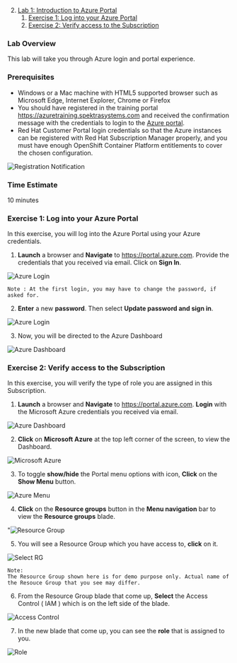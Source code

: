 2. [Lab 1: Introduction to Azure Portal](#lab-1-introduction-to-azure-portal)	
   1. [Exercise 1: Log into your Azure Portal](#exercise-1-log-into-your-azure-portal)
   2. [Exercise 2: Verify access to the Subscription](#exercise-2-verify-access-to-the-subscription)
   
### Lab Overview
This lab will take you through Azure login and portal experience.

### Prerequisites
-	Windows or a Mac machine with HTML5 supported browser such as Microsoft Edge, Internet Explorer, Chrome or Firefox
-	You should have registered in the training portal https://azuretraining.spektrasystems.com and received the confirmation message with the credentials to login to the [Azure portal](http://portal.azure.com).
-	Red Hat Customer Portal login credentials so that the Azure instances can be registered with Red Hat Subscription Manager properly, and you must have enough OpenShift Container Platform entitlements to cover the chosen configuration.

![Registration Notification](https://github.com/ShivaniThadiyan/openshift-container-platform/blob/master/images/2registration_notification.jpg)


### Time Estimate

10 minutes

### Exercise 1: Log into your Azure Portal

In this exercise, you will log into the Azure Portal using your Azure credentials.
1.	**Launch** a browser and **Navigate** to https://portal.azure.com. Provide the credentials that you received via email. Click on **Sign In**.

![Azure Login](https://github.com/ShivaniThadiyan/openshift-container-platform/blob/master/images/3azure_login.jpg)

```
Note : At the first login, you may have to change the password, if asked for.
```

2.	**Enter** a new **password**. Then select **Update password and sign in**.

![Azure Login](https://github.com/ShivaniThadiyan/openshift-container-platform/blob/master/images/4update_password.jpg)

3.	Now, you will be directed to the Azure Dashboard

![Azure Dashboard](https://github.com/ShivaniThadiyan/openshift-container-platform/blob/master/images/5azure_dashboard.jpg)

### Exercise 2: Verify access to the Subscription
In this exercise, you will verify the type of role you are assigned in this Subscription.

1.	**Launch** a browser and **Navigate** to https://portal.azure.com. **Login** with the Microsoft Azure credentials you received via email.

![Azure Dashboard](https://github.com/ShivaniThadiyan/openshift-container-platform/blob/master/images/6azure_dashboard.jpg)

2. **Click** on **Microsoft Azure**  at the top left corner of the screen, to view the Dashboard.

![Microsoft Azure](https://github.com/ShivaniThadiyan/openshift-container-platform/blob/master/images/7microsoftazure.jpg)

3.	To toggle **show/hide** the Portal menu options with icon, **Click** on the **Show Menu** button. 

![Azure Menu](https://github.com/ShivaniThadiyan/openshift-container-platform/blob/master/images/8azure_menu.jpg)

4.	**Click** on the **Resource groups** button in the **Menu navigation** bar to view the **Resource groups** blade.

"![Resource Group](https://github.com/ShivaniThadiyan/openshift-container-platform/blob/master/images/9resourcegroup.jpg)

5.	You will see a Resource Group which you have access to, **click** on it.

![Select RG](https://github.com/ShivaniThadiyan/openshift-container-platform/blob/master/images/10select_rg.jpg)

```
Note:
The Resource Group shown here is for demo purpose only. Actual name of the Resouce Group that you see may differ.
```

6.	From the Resource Group blade that come up, **Select** the Access Control ( IAM ) which is on the left side of the blade.

![Access Control](https://github.com/ShivaniThadiyan/openshift-container-platform/blob/master/images/11access_control.jpg)

7.	In the new blade that come up, you can see the **role** that is assigned to you.

![Role](https://github.com/ShivaniThadiyan/openshift-container-platform/blob/master/https://github.com/ShivaniThadiyan/openshift-container-platform/blob/master/images/12role.jpg)
